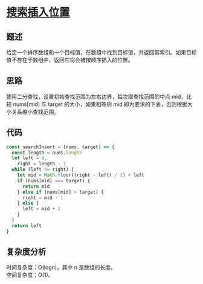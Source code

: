 # [搜索插入位置](https://leetcode.cn/problems/search-insert-position)

## 题述

给定一个排序数组和一个目标值，在数组中找到目标值，并返回其索引。如果目标值不存在于数组中，返回它将会被按顺序插入的位置。

## 思路

使用二分查找，设置初始查找范围为左右边界，每次取查找范围的中点 mid，比较 nums[mid] 与 target 的大小，如果相等则 mid 即为要求的下表，否则根据大小关系缩小查找范围。

## 代码

```js
const searchInsert = (nums, target) => {
  const length = nums.length
  let left = 0,
    right = length - 1
  while (left <= right) {
    let mid = Math.floor((right - left) / 2) + left
    if (nums[mid] === target) {
      return mid
    } else if (nums[mid] > target) {
      right = mid - 1
    } else {
      left = mid + 1
    }
  }
  return left
}
```

## 复杂度分析

时间复杂度：O(log⁡n)，其中 n 是数组的长度。  
空间复杂度：O(1)。
